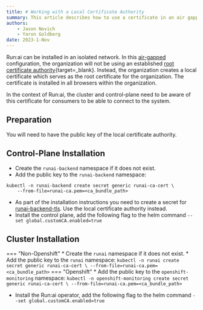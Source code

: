 ```yaml
---
title: # Working with a Local Certificate Authority
summary: This article describes how to use a certificate in an air gapped system.
authors:
    - Jason Novich
    - Yaron Goldberg
date: 2023-1-Nov
---
```


Run:ai can be installed in an isolated network. In this [air-gapped](../installation-types.md#self-hosted-installation) configuration, the organization will not be using an established [root certificate authority](https://csrc.nist.gov/glossary/term/root_certificate_authority){target=_blank}. Instead, the organization creates a local certificate which serves as the root certificate for the organization. The certificate is installed in all browsers within the organization. 

In the context of Run:ai, the cluster and control-plane need to be aware of this certificate for consumers to be able to connect to the system.

## Preparation

You will need to have the public key of the local certificate authority. 

## Control-Plane Installation

* Create the `runai-backend` namespace if it does not exist. 
* Add the public key to the `runai-backend` namespace:
```
kubectl -n runai-backend create secret generic runai-ca-cert \ 
    --from-file=runai-ca.pem=<ca_bundle_path>
```

* As part of the installation instructions you need to create a secret for [runai-backend-tls](../self-hosted/k8s/backend.md#domain-certificate). Use the local certificate authority instead.
* Install the control plane, add the following flag to the helm command `--set global.customCA.enabled=true`

## Cluster Installation

=== "Non-Openshift"
    * Create the `runai` namespace if it does not exist. 
    * Add the public key to the `runai` namespace:
    ```
    kubectl -n runai create secret generic runai-ca-cert \
        --from-file=runai-ca.pem=<ca_bundle_path>
    ```
=== "Openshift"
    * Add the public key to the `openshift-monitoring` namespace:
    ```
    kubectl -n openshift-monitoring create secret generic runai-ca-cert \
        --from-file=runai-ca.pem=<ca_bundle_path>
    ```
* Install the Run:ai operator, add the following flag to the helm command `--set global.customCA.enabled=true`




